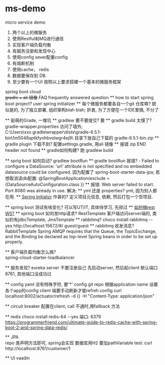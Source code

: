 # ms-demo
micro service demo

1. 两个以上的微服务
2. 使用Restful和MQ进行通信
3. 实现客户端负载均衡
4. 有服务注册和发现中心
5. 使用config sever配置config
6. 有熔断机制
7. 使用cache， redis
8. 数据要保存到 DB.
9. 至少要有一个UI
 按照以上要求搭建一个基本的微服务框架
 
spring boot cloud  
~~gradle + ali 镜像~~
FAQ frequently answered question 
** how to start spring boot project? user spring initializer
** 每个微服务都要各自一个git 仓库嘛? 貌似是的, 为了独立部署, 组织架构blah blah; 折衷, 为了方便在一个IDE里搞, 不分了

** 挺萌的Grade, 一堆坑
** gradlew 要不要提交? 要
** gradle build 太慢了? gradle-wrapper.properties 访问了墙外; 
    C:\Users\xxx\.gradle\wrapper\dists\gradle-6.5.1-bin\1m5048aptkfynhbvolwgr4ej9\ 目录下放自己下载的 gradle-6.5.1-bin.zip
** gradle plugin 下载不到? 配置settings.gradle, 用ali 镜像 
** 报错 zip END header not found
** gradle如何构建? 跑 gradlew build 

** sprig boot 如何启动? gradlew bootRun 
** gradle bootRun 报错? - Failed to configure a DataSource: 'url' attribute is not specified and no embedded datasource could be configured.
    因为配置了 spring-boot-starter-data-jpa; 若想取消读db配置: @SpringBootApplication(exclude = {DataSourceAutoConfiguration.class })
** 报错: Web server failed to start. Port 8080 was already in use. 
    解决: 
** yml 还是 properties? yml, 因为别人都在用.
** [Spring Initializr](https://start.spring.io/) 作甚的? 定义项目元信息, 依赖, 然后打包一个空项目.

** spring boot 测试有啥变化? 可以写UT/IT, 具体待学习, 先掠过
** [如何搞rest WS?](https://spring.io/guides/gs/rest-service/)
** spring boot 如何发http请求?  RestTemplate 客户端访问server端的, 类似的有jdbcTemplate, JmsTemplate 
** rabbitmq? choco install rabbitmq --yes 
    http://localhost:15672/#/
        guest/guest
** rabbitmq 收发消息? RabbitTemplate 
     Spring AMQP requires that the Queue, the TopicExchange, 
     and the Binding be declared as top-level Spring beans in order to be set up properly.
      

** 客户端负载均衡怎么搞?  
    spring-cloud-starter-loadbalancer 
    
** 服务发现? eureka 
    server 不要注册自己
    先启动server, 然后起client
    默认端口 8761, 其他端口没成功过
    
** config 
    yaml 没有特殊字符, 要'*'
    config git repo 根据application name 设置各个app的config
    client 端要手动刷新才能refreh config
         curl localhost:8002/actuator/refresh -d {} -H "Content-Type: application/json"
         
** circuit breaker
    配置在client, call 不通时,用fallback 方法 
    
** redis
    choco install redis-64 --yes
    端口: 6379
    https://programmerfriend.com/ultimate-guide-to-redis-cache-with-spring-boot-2-and-spring-data-redis/
    
** JPA  
    repo 类声明方法即可, spring会实现
    数据库用H2
    要加pathVariable
    test: curl http://localhost:8761/customer/1    
    
** UI
        vaadin    